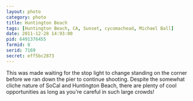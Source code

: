 ```yaml
---
layout: photo
category: photo
title: Huntington Beach
tags: [Huntington Beach, CA, Sunset, cycomachead, Michael Ball]
date: 2011-12-28 14:93:00
pid: 6491376455
farmid: 8
serid: 7169
secret: eff5bc2873
---
```



This was made waiting for the stop light to change standing on the corner before we ran down the pier to continue shooting. Despite the somewhat cliche nature of SoCal and Huntington Beach, there are plenty of cool opportunities as long as you're careful in such large crowds!
